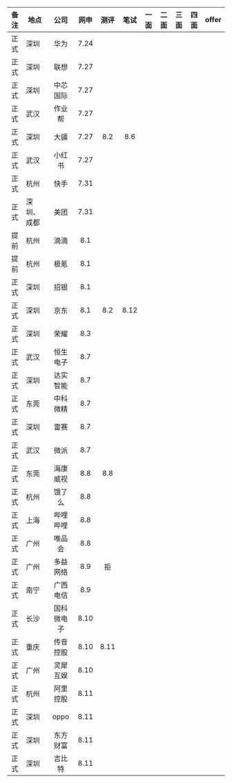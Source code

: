 | 备注 | 地点       |    公司    | 网申 | 测评 | 笔试 | 一面 | 二面 | 三面 | 四面 | offer |
| :--: | ---------- | :--------: | :--: | :--: | :--: | :--: | :--: | :--: | :--: | :---: |
| 正式 | 深圳       |    华为    | 7.24 |      |      |      |      |      |      |       |
| 正式 | 深圳       |    联想    | 7.27 |      |      |      |      |      |      |       |
| 正式 | 深圳       |  中芯国际  | 7.27 |      |      |      |      |      |      |       |
| 正式 | 武汉       |   作业帮   | 7.27 |      |      |      |      |      |      |       |
| 正式 | 深圳       |    大疆    | 7.27 | 8.2  | 8.6  |      |      |      |      |       |
| 正式 | 武汉       |   小红书   | 7.27 |      |      |      |      |      |      |       |
| 正式 | 杭州       |    快手    | 7.31 |      |      |      |      |      |      |       |
| 正式 | 深圳、成都 |    美团    | 7.31 |      |      |      |      |      |      |       |
| 提前 | 杭州       |    滴滴    | 8.1  |      |      |      |      |      |      |       |
| 提前 | 杭州       |    极氪    | 8.1  |      |      |      |      |      |      |       |
| 正式 | 深圳       |    招银    | 8.1  |      |      |      |      |      |      |       |
| 正式 | 深圳       |    京东    | 8.1  | 8.2  | 8.12 |      |      |      |      |       |
| 正式 | 深圳       |    荣耀    | 8.3  |      |      |      |      |      |      |       |
| 正式 | 武汉       |  恒生电子  | 8.7  |      |      |      |      |      |      |       |
| 正式 | 深圳       |  达实智能  | 8.7  |      |      |      |      |      |      |       |
| 正式 | 东莞       |  中科微精  | 8.7  |      |      |      |      |      |      |       |
| 正式 | 深圳       |    雷赛    | 8.7  |      |      |      |      |      |      |       |
| 正式 | 武汉       |    微派    | 8.7  |      |      |      |      |      |      |       |
| 正式 | 东莞       |  海康威视  | 8.8  | 8.8  |      |      |      |      |      |       |
| 正式 | 杭州       |   饿了么   | 8.8  |      |      |      |      |      |      |       |
| 正式 | 上海       |  哔哩哔哩  | 8.8  |      |      |      |      |      |      |       |
| 正式 | 广州       |   唯品会   | 8.8  |      |      |      |      |      |      |       |
| 正式 | 广州       |  多益网络  | 8.9  |  拒  |      |      |      |      |      |       |
| 正式 | 南宁       |  广西电信  | 8.9  |      |      |      |      |      |      |       |
| 正式 | 长沙       | 国科微电子 | 8.10 |      |      |      |      |      |      |       |
| 正式 | 重庆       |  传音控股  | 8.10 | 8.11 |      |      |      |      |      |       |
| 正式 | 广州       |  灵犀互娱  | 8.10 |      |      |      |      |      |      |       |
| 正式 | 杭州       |  阿里控股  | 8.11 |      |      |      |      |      |      |       |
| 正式 | 深圳       |    oppo    | 8.11 |      |      |      |      |      |      |       |
| 正式 | 深圳       |  东方财富  | 8.11 |      |      |      |      |      |      |       |
| 正式 | 深圳       |   吉比特   | 8.11 |      |      |      |      |      |      |       |

